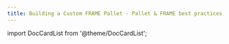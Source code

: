 ```yaml
---
title: Building a Custom FRAME Pallet - Pallet & FRAME best practices
---
```


import DocCardList from '@theme/DocCardList';

<DocCardList />
